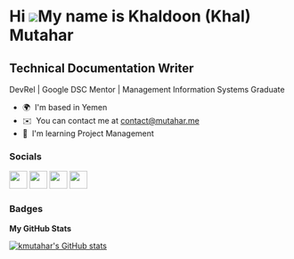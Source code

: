 Hi ![](https://user-images.githubusercontent.com/18350557/176309783-0785949b-9127-417c-8b55-ab5a4333674e.gif)My name is Khaldoon (Khal) Mutahar
===============================================================================================================================================

Technical Documentation Writer
------------------------------

DevRel | Google DSC Mentor | Management Information Systems Graduate

* 🌍  I'm based in Yemen
* ✉️  You can contact me at [contact@mutahar.me](mailto:contact@mutahar.me)
* 🧠  I'm learning Project Management


### Socials

<p align="left"> <a href="https://www.github.com/kmutahar" target="_blank" rel="noreferrer"><img src="https://raw.githubusercontent.com/danielcranney/readme-generator/main/public/icons/socials/github.svg" width="32" height="32" /></a> <a href="https://kmutahar.hashnode.dev" target="_blank" rel="noreferrer"><img src="https://raw.githubusercontent.com/danielcranney/readme-generator/main/public/icons/socials/hashnode.svg" width="32" height="32" /></a> <a href="https://www.linkedin.com/in/kmutahar" target="_blank" rel="noreferrer"><img src="https://raw.githubusercontent.com/danielcranney/readme-generator/main/public/icons/socials/linkedin.svg" width="32" height="32" /></a> <a href="https://www.twitter.com/khalmutahar" target="_blank" rel="noreferrer"><img src="https://raw.githubusercontent.com/danielcranney/readme-generator/main/public/icons/socials/twitter.svg" width="32" height="32" /></a></p>

### Badges

<b>My GitHub Stats</b>

<a href="http://www.github.com/kmutahar"><img src="https://github-readme-stats.vercel.app/api?username=kmutahar&show_icons=true&hide=&count_private=true&title_color=0891b2&text_color=ffffff&icon_color=0891b2&bg_color=1c1917&hide_border=true&show_icons=true" alt="kmutahar's GitHub stats" /></a>
